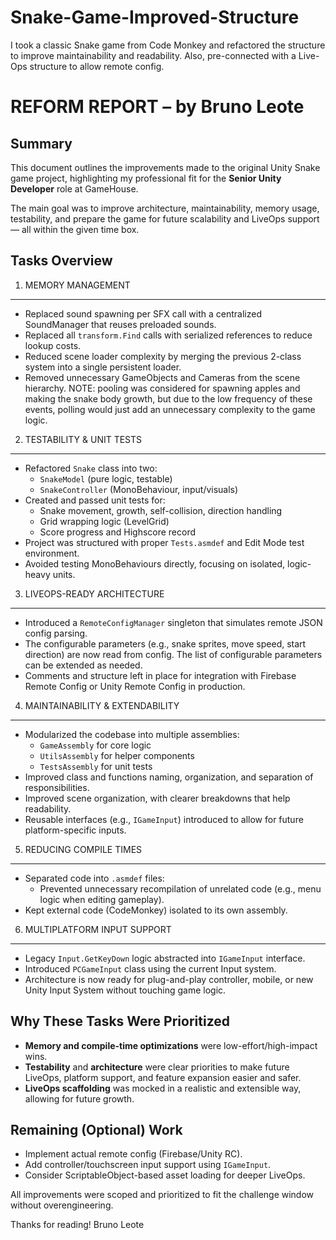 # Snake-Game-Improved-Structure
I took a classic Snake game from Code Monkey and refactored the structure to improve maintainability and readability. Also, pre-connected with a Live-Ops structure to allow remote config.


REFORM REPORT – by Bruno Leote
==============================

Summary
-------
This document outlines the improvements made to the original Unity Snake game project, highlighting my professional fit for the **Senior Unity Developer** role at GameHouse.

The main goal was to improve architecture, maintainability, memory usage, testability, and prepare the game for future scalability and LiveOps support — all within the given time box.

Tasks Overview
--------------

1. MEMORY MANAGEMENT
---------------------
- Replaced sound spawning per SFX call with a centralized SoundManager that reuses preloaded sounds.
- Replaced all `transform.Find` calls with serialized references to reduce lookup costs.
- Reduced scene loader complexity by merging the previous 2-class system into a single persistent loader.
- Removed unnecessary GameObjects and Cameras from the scene hierarchy.
NOTE: pooling was considered for spawning apples and making the snake body growth, but due to the low frequency of these events, polling would just add an unnecessary complexity to the game logic.

2. TESTABILITY & UNIT TESTS
----------------------------
- Refactored `Snake` class into two: 
  - `SnakeModel` (pure logic, testable)
  - `SnakeController` (MonoBehaviour, input/visuals)
- Created and passed unit tests for:
  - Snake movement, growth, self-collision, direction handling
  - Grid wrapping logic (LevelGrid)
  - Score progress and Highscore record 
- Project was structured with proper `Tests.asmdef` and Edit Mode test environment.
- Avoided testing MonoBehaviours directly, focusing on isolated, logic-heavy units.

3. LIVEOPS-READY ARCHITECTURE
-----------------------------
- Introduced a `RemoteConfigManager` singleton that simulates remote JSON config parsing.
- The configurable parameters (e.g., snake sprites, move speed, start direction) are now read from config. The list of configurable parameters can be extended as needed.
- Comments and structure left in place for integration with Firebase Remote Config or Unity Remote Config in production.

4. MAINTAINABILITY & EXTENDABILITY
----------------------------------
- Modularized the codebase into multiple assemblies:
  - `GameAssembly` for core logic
  - `UtilsAssembly` for helper components
  - `TestsAssembly` for unit tests
- Improved class and functions naming, organization, and separation of responsibilities.
- Improved scene organization, with clearer breakdowns that help readability.
- Reusable interfaces (e.g., `IGameInput`) introduced to allow for future platform-specific inputs.

5. REDUCING COMPILE TIMES
--------------------------
- Separated code into `.asmdef` files:
  - Prevented unnecessary recompilation of unrelated code (e.g., menu logic when editing gameplay).
- Kept external code (CodeMonkey) isolated to its own assembly.

6. MULTIPLATFORM INPUT SUPPORT
-----------------------------------------
- Legacy `Input.GetKeyDown` logic abstracted into `IGameInput` interface.
- Introduced `PCGameInput` class using the current Input system.
- Architecture is now ready for plug-and-play controller, mobile, or new Unity Input System without touching game logic.

Why These Tasks Were Prioritized
--------------------------------
- **Memory and compile-time optimizations** were low-effort/high-impact wins.
- **Testability** and **architecture** were clear priorities to make future LiveOps, platform support, and feature expansion easier and safer.
- **LiveOps scaffolding** was mocked in a realistic and extensible way, allowing for future growth.

Remaining (Optional) Work
-------------------------
- Implement actual remote config (Firebase/Unity RC).
- Add controller/touchscreen input support using `IGameInput`.
- Consider ScriptableObject-based asset loading for deeper LiveOps.

All improvements were scoped and prioritized to fit the challenge window without overengineering.

Thanks for reading!
Bruno Leote
